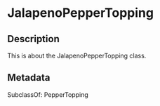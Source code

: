 # JalapenoPepperTopping

## Description

This is about the JalapenoPepperTopping class.

## Metadata

SubclassOf: PepperTopping

